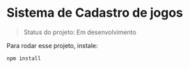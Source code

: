 <h1>Sistema de Cadastro de jogos</h1>

> Status do projeto: Em desenvolvimento

Para rodar esse projeto, instale:

```
npm install
```
